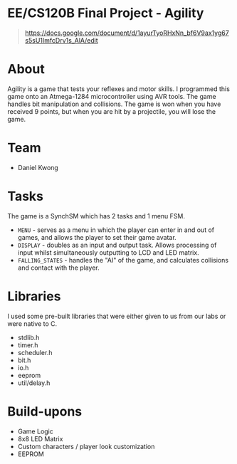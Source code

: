 # EE/CS120B Final Project - Agility
> https://docs.google.com/document/d/1ayurTyoRHxNn_bf6V9ax1yg67s5sU1ImfcDrv1s_AlA/edit

# About
Agility is a game that tests your reflexes and motor skills. I programmed this game onto an Atmega-1284 microcontroller using AVR tools. The game handles bit manipulation and collisions. The game is won when you have received 9 points, but when you are hit by a projectile, you will lose the game.

# Team
* Daniel Kwong

# Tasks
The game is a SynchSM which has 2 tasks and 1 menu FSM.
* `MENU` - serves as a menu in which the player can enter in and out of games, and allows the player to set their game avatar. 
* `DISPLAY` - doubles as an input and output task. Allows processing of input whilst simultaneously outputting to LCD and LED matrix.
* `FALLING_STATES` - handles the "AI" of the game, and calculates collisions and contact with the player.

# Libraries
I used some pre-built libraries that were either given to us from our labs or were native to C.
* stdlib.h
* timer.h
* scheduler.h
* bit.h
* io.h
* eeprom
* util/delay.h

# Build-upons
* Game Logic
* 8x8 LED Matrix 
* Custom characters / player look customization
* EEPROM

